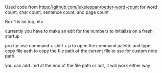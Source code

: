 Used code from https://github.com/lukeleppan/better-word-count for word count, char count, sentence count, and page count

Box 1 is on top, etc

currently you have to make an edit for the numbers to initialize on a fresh startup

pro tip: use command + shift + p to open the command palette and type copy file path to copy the file path of the current file to use for custom note path

you can add .md at the end of the file path or not, it will work either way

